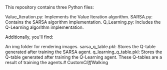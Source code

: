This repository contains three Python files:

Value_Iteration.py: Implements the Value Iteration algorithm.
SARSA.py: Contains the SARSA algorithm implementation.
Q_Learning.py: Includes the Q-Learning algorithm implementation.

Additionally, you'll find:

An img folder for rendering images.
sarsa_q_table.pkl: Stores the Q-table generated after training the SARSA agent.
q_learning_q_table.pkl: Stores the Q-table generated after training the Q-Learning agent.
These Q-tables are a result of training the agents.#   C u s t o m _ C l i f f _ W a l k i n g  
 